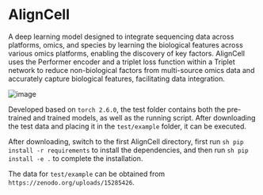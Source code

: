 # AlignCell

A deep learning model designed to integrate sequencing data across platforms, omics, and species by learning the biological features across various omics platforms, enabling the discovery of key factors. AlignCell uses the Performer encoder and a triplet loss function within a Triplet network to reduce non-biological factors from multi-source omics data and accurately capture biological features, facilitating data integration.

![image](https://github.com/user-attachments/assets/27ec253c-eee0-407a-b197-b25c1737def4)

Developed based on ```torch 2.6.0```, the test folder contains both the pre-trained and trained models, as well as the running script. After downloading the test data and placing it in the ```test/example``` folder, it can be executed.

After downloading, switch to the first AlignCell directory, first run  ```sh pip install -r requirements``` to install the dependencies, and then run ```sh pip install -e .``` to complete the installation.

The data for ```test/example``` can be obtained from ```https://zenodo.org/uploads/15285426```.
